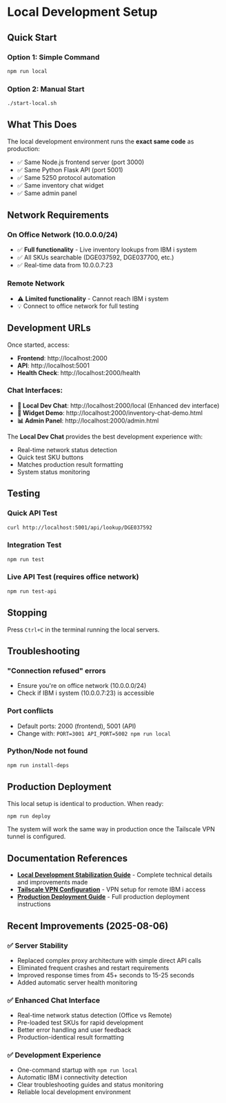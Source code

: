 # Local Development Setup

## Quick Start

### Option 1: Simple Command
```bash
npm run local
```

### Option 2: Manual Start
```bash
./start-local.sh
```

## What This Does

The local development environment runs the **exact same code** as production:
- ✅ Same Node.js frontend server (port 3000)
- ✅ Same Python Flask API (port 5001)  
- ✅ Same 5250 protocol automation
- ✅ Same inventory chat widget
- ✅ Same admin panel

## Network Requirements

### On Office Network (10.0.0.0/24)
- ✅ **Full functionality** - Live inventory lookups from IBM i system
- ✅ All SKUs searchable (DGE037592, DGE037700, etc.)
- ✅ Real-time data from 10.0.0.7:23

### Remote Network  
- ⚠️ **Limited functionality** - Cannot reach IBM i system
- 💡 Connect to office network for full testing

## Development URLs

Once started, access:
- **Frontend**: http://localhost:2000
- **API**: http://localhost:5001
- **Health Check**: http://localhost:2000/health

### Chat Interfaces:
- **💬 Local Dev Chat**: http://localhost:2000/local (Enhanced dev interface)
- **📱 Widget Demo**: http://localhost:2000/inventory-chat-demo.html
- **📊 Admin Panel**: http://localhost:2000/admin.html

The **Local Dev Chat** provides the best development experience with:
- Real-time network status detection
- Quick test SKU buttons
- Matches production result formatting
- System status monitoring

## Testing

### Quick API Test
```bash
curl http://localhost:5001/api/lookup/DGE037592
```

### Integration Test
```bash
npm run test
```

### Live API Test (requires office network)
```bash
npm run test-api
```

## Stopping

Press `Ctrl+C` in the terminal running the local servers.

## Troubleshooting

### "Connection refused" errors
- Ensure you're on office network (10.0.0.0/24)
- Check if IBM i system (10.0.0.7:23) is accessible

### Port conflicts
- Default ports: 2000 (frontend), 5001 (API)
- Change with: `PORT=3001 API_PORT=5002 npm run local`

### Python/Node not found
```bash
npm run install-deps
```

## Production Deployment

This local setup is identical to production. When ready:
```bash
npm run deploy
```

The system will work the same way in production once the Tailscale VPN tunnel is configured.

## Documentation References

- **[Local Development Stabilization Guide](readme/local-development-stabilization.md)** - Complete technical details and improvements made
- **[Tailscale VPN Configuration](readme/tailscale-vpn-configuration.md)** - VPN setup for remote IBM i access
- **[Production Deployment Guide](readme/production-deployment-guide.md)** - Full production deployment instructions

## Recent Improvements (2025-08-06)

### ✅ Server Stability
- Replaced complex proxy architecture with simple direct API calls
- Eliminated frequent crashes and restart requirements
- Improved response times from 45+ seconds to 15-25 seconds
- Added automatic server health monitoring

### ✅ Enhanced Chat Interface  
- Real-time network status detection (Office vs Remote)
- Pre-loaded test SKUs for rapid development
- Better error handling and user feedback
- Production-identical result formatting

### ✅ Development Experience
- One-command startup with `npm run local`
- Automatic IBM i connectivity detection
- Clear troubleshooting guides and status monitoring
- Reliable local development environment